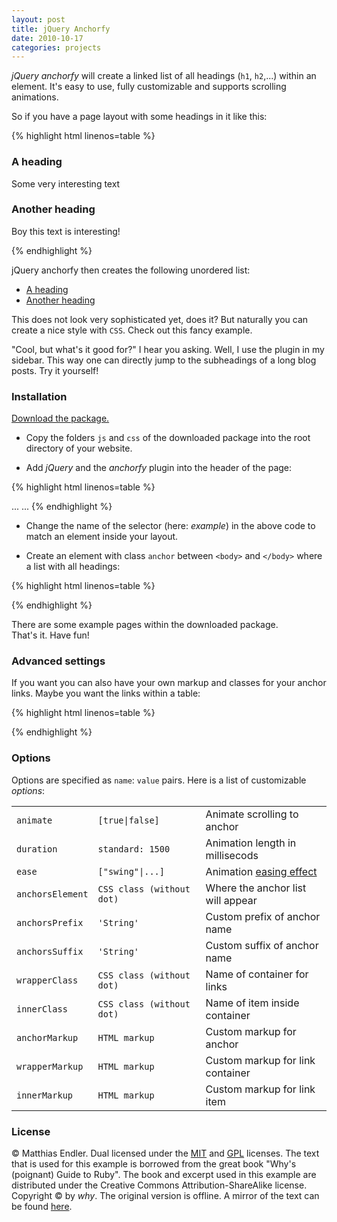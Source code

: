 ```yaml
---
layout: post
title: jQuery Anchorfy
date: 2010-10-17
categories: projects
---
```


*jQuery anchorfy* will create a linked list of all headings (`h1`, `h2`,...) within an element.
It's easy to use, fully customizable and supports scrolling animations.

So if you have a page layout with some headings in it like this:

{% highlight html linenos=table %}
<div class="example">
	<h3>A heading</h3>
	<p>Some very interesting text</p>
	<h3>Another heading</h3>
	<p>Boy this text is interesting!</p>
</div>
{% endhighlight %}

jQuery anchorfy then creates the following unordered list:
<ul>
	<li><a href="#">A heading</a></li>
	<li><a href="#">Another heading</a></li>
</ul>

This does not look very sophisticated yet, does it? But naturally you can create a nice style with `CSS`.
Check out this fancy example.

"Cool, but what's it good for?" I hear you asking.
Well, I use the plugin in my sidebar. This way one can directly jump to the subheadings of a long blog posts.
Try it yourself!

### Installation

<a href="http://github.com/mre/jQuery.anchorfy/archives/master">
<div class="download">Download the package.</div></a>

* Copy the folders <code>js</code> and <code>css</code> of the downloaded package into the root directory of your website.

* Add *jQuery* and the *anchorfy* plugin into the header of the page:

{% highlight html linenos=table %}
<head>
...
<script type="text/javascript" src="js/jquery-1.4.2.min.js"></script>
<script type="text/javascript" src="js/jquery.anchorfy.js"></script>
<script type="text/javascript" charset="utf-8">
$(document).ready(function() {
	$('.example').anchorfy();
});
</script>
...
</head>
{% endhighlight %}

* Change the name of the selector (here: *example*) in the above code to match an element inside your layout.

* Create an element with class `anchor` between `<body>` and `</body>` where a list with all headings:

{% highlight html linenos=table %}
<div class="anchors"></div>
{% endhighlight %}

There are some example pages within the downloaded package.		
That's it. Have fun!


### Advanced settings

If you want you can also have your own markup and classes for your anchor links.
Maybe you want the links within a table:

{% highlight html linenos=table %}
<script type="text/javascript" charset="utf-8">
$('.content').anchorfy({
	wrapperMarkup:	"<table class='anchorfy_wrapper' />",
	innerMarkup:	"<tr><td class='anchorfy_inner'></td></tr>"
});
</script>
{% endhighlight %}

### Options

Options are specified as <code>name</code>: <code>value</code> pairs.
Here is a list of customizable *options*:

<table class="medium">
	<tr>
		<td><code>animate</code></td>
		<td><code>[true|false]</code></td>
		<td>Animate scrolling to anchor</td>	
	</tr>
	<tr>
		<td><code>duration</code></td>
		<td><code>standard: 1500</code></td>
		<td>Animation length in millisecods</td>		
	</tr>
	<tr>
		<td><code>ease</code></td>
		<td><code>["swing"|...]</code></td>
		<td>Animation <a href="http://www.gsgd.co.uk/sandbox/jquery/easing/">easing effect</a></td>		
	</tr>
	<tr>
		<td><code>anchorsElement</code></td>
		<td><code>CSS class (without dot)</code></td>
		<td>Where the anchor list will appear</td>		
	</tr>
	<tr>
		<td><code>anchorsPrefix</code></td>
		<td><code>'String'</code></td>
		<td>Custom prefix of anchor name</td>		
	</tr>
	<tr>
		<td><code>anchorsSuffix</code></td>
		<td><code>'String'</code></td>
		<td>Custom suffix of anchor name</td>		
	</tr>
	<tr>
		<td><code>wrapperClass</code></td>
		<td><code>CSS class (without dot)</code></td>
		<td>Name of container for links</td>		
	</tr>
	<tr>
		<td><code>innerClass</code></td>
		<td><code>CSS class (without dot)</code></td>
		<td>Name of item inside container</td>		
	</tr>
	<tr>
		<td><code>anchorMarkup</code></td>
		<td><code>HTML markup</code></td>
		<td>Custom markup for anchor</td>		
	</tr>
	<tr>
		<td><code>wrapperMarkup</code></td>
		<td><code>HTML markup</code></td>
		<td>Custom markup for link container</td>		
	</tr>
	<tr>
		<td><code>innerMarkup</code></td>
		<td><code>HTML markup</code></td>
		<td>Custom markup for link item</td>		
	</tr>
</table>
 
### License

&copy; Matthias Endler. Dual licensed under the <a href="http://www.opensource.org/licenses/mit-license.php">MIT</a> and <a href="http://www.gnu.org/licenses/gpl.html">GPL</a> licenses. 
The text that is used for this example is borrowed from the great book "Why's (poignant) Guide to Ruby".
The book and excerpt used in this example are distributed under the Creative Commons Attribution-ShareAlike license.
Copyright &copy; by *why*. The original version is offline. A mirror of the text can be found <a href="http://mislav.uniqpath.com/poignant-guide/">here</a>.

